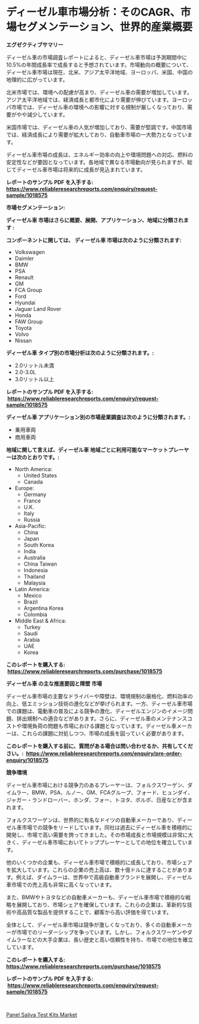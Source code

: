 <p><h1>ディーゼル車市場分析：そのCAGR、市場セグメンテーション、世界的産業概要</h1></p><p><strong>エグゼクティブサマリー</strong></p>
<p><p>ディーゼル車の市場調査レポートによると、ディーゼル車市場は予測期間中に10.5%の年間成長率で成長すると予想されています。市場動向の概要について、ディーゼル車市場は現在、北米、アジア太平洋地域、ヨーロッパ、米国、中国の地理的に広がっています。</p><p>北米市場では、環境への配慮が高まり、ディーゼル車の需要が増加しています。アジア太平洋地域では、経済成長と都市化により需要が伸びています。ヨーロッパ市場では、ディーゼル車の環境への影響に対する規制が厳しくなっており、需要がやや減少しています。</p><p>米国市場では、ディーゼル車の人気が増加しており、需要が堅調です。中国市場では、経済成長により需要が拡大しており、自動車市場の一大勢力となっています。</p><p>ディーゼル車市場の成長は、エネルギー効率の向上や環境問題への対応、燃料の安定性などが要因となっています。各地域で異なる市場動向が見られますが、総じてディーゼル車市場は将来的に成長が見込まれています。</p></p>
<p><strong>レポートのサンプル PDF を入手する: <a href="https://www.reliableresearchreports.com/enquiry/request-sample/1018575">https://www.reliableresearchreports.com/enquiry/request-sample/1018575</a></strong></p>
<p><strong>市場セグメンテーション:</strong></p>
<p><strong> ディーゼル車 市場はさらに概要、展開、アプリケーション、地域に分類されます :</strong></p>
<p><strong>コンポーネントに関しては、 ディーゼル車 市場は次のように分類されます: &nbsp;</strong></p>
<p><ul><li>Volkswagen</li><li>Daimler</li><li>BMW</li><li>PSA</li><li>Renault</li><li>GM</li><li>FCA Group</li><li>Ford</li><li>Hyundai</li><li>Jaguar Land Rover</li><li>Honda</li><li>FAW Group</li><li>Toyota</li><li>Volvo</li><li>Nissan</li></ul></p>
<p><strong> ディーゼル車 タイプ別の市場分析は次のように分類されます。:</strong></p>
<p><ul><li>2.0リットル未満</li><li>2.0-3.0L</li><li>3.0リットル以上</li></ul></p>
<p><strong>レポートのサンプル PDF を入手する: &nbsp;<a href="https://www.reliableresearchreports.com/enquiry/request-sample/1018575">https://www.reliableresearchreports.com/enquiry/request-sample/1018575</a></strong></p>
<p><strong> ディーゼル車 アプリケーション別の市場産業調査は次のように分類されます。:</strong></p>
<p><ul><li>乗用車両</li><li>商用車両</li></ul></p>
<p><strong>地域に関して言えば、ディーゼル車 地域ごとに利用可能なマーケットプレーヤーは次のとおりです。:</strong></p>
<p><ul>
    <li>
        North America:
        <ul>
            <li>United States</li>
            <li>Canada</li>
        </ul>
    </li>
    <li>
        Europe:
        <ul>
            <li>Germany</li>
            <li>France</li>
            <li>U.K.</li>
            <li>Italy</li>
            <li>Russia</li>
        </ul>
    </li>
    <li>
        Asia-Pacific:
        <ul>
            <li>China</li>
            <li>Japan</li>
            <li>South Korea</li>
            <li>India</li>
            <li>Australia</li>
            <li>China Taiwan</li>
            <li>Indonesia</li>
            <li>Thailand</li>
            <li>Malaysia</li>
        </ul>
    </li>
    <li>
        Latin America:
        <ul>
            <li>Mexico</li>
            <li>Brazil</li>
            <li>Argentina Korea</li>
            <li>Colombia</li>
        </ul>
    </li>
    <li>
        Middle East & Africa:
        <ul>
            <li>Turkey</li>
            <li>Saudi</li>
            <li>Arabia</li>
            <li>UAE</li>
            <li>Korea</li>
        </ul>
    </li>
    </ul></p>
<p><strong>このレポートを購入する: &nbsp;<a href="https://www.reliableresearchreports.com/purchase/1018575">https://www.reliableresearchreports.com/purchase/1018575</a></strong></p>
<p><strong>ディーゼル車 の主な推進要因と障壁 市場</strong></p>
<p><p>ディーゼル車市場の主要なドライバーや障壁は、環境規制の厳格化、燃料効率の向上、低エミッション技術の進化などが挙げられます。一方、ディーゼル車市場での課題は、電動車の普及による競争の激化、ディーゼルエンジンのイメージ問題、排出規制への適合などがあります。さらに、ディーゼル車のメンテナンスコストや環境負荷の問題も市場における課題となっています。ディーゼル車メーカーは、これらの課題に対処しつつ、市場の成長を図っていく必要があります。</p></p>
<p><strong>このレポートを購入する前に、質問がある場合は問い合わせるか、共有してください。:&nbsp; <a href="https://www.reliableresearchreports.com/enquiry/pre-order-enquiry/1018575">https://www.reliableresearchreports.com/enquiry/pre-order-enquiry/1018575</a></strong></p>
<p><strong>競争環境</strong></p>
<p><p>ディーゼル車市場における競争力のあるプレーヤーは、フォルクスワーゲン、ダイムラー、BMW、PSA、ルノー、GM、FCAグループ、フォード、ヒュンダイ、ジャガー・ランドローバー、ホンダ、フォー、トヨタ、ボルボ、日産などが含まれます。</p><p>フォルクスワーゲンは、世界的に有名なドイツの自動車メーカーであり、ディーゼル車市場での競争をリードしています。同社は過去にディーゼル車を積極的に開発し、市場で高い需要を誇ってきました。その市場成長と市場規模は非常に大きく、ディーゼル車市場においてトッププレーヤーとしての地位を確立しています。</p><p>他のいくつかの企業も、ディーゼル車市場で積極的に成長しており、市場シェアを拡大しています。これらの企業の売上高は、数十億ドルに達することがあります。例えば、ダイムラーは、世界中で高級自動車ブランドを展開し、ディーゼル車市場での売上高も非常に高くなっています。</p><p>また、BMWやトヨタなどの自動車メーカーも、ディーゼル車市場で積極的な戦略を展開しており、市場シェアを確保しています。これらの企業は、革新的な技術や高品質な製品を提供することで、顧客から高い評価を得ています。</p><p>全体として、ディーゼル車市場は競争が激しくなっており、多くの自動車メーカーが市場でのリーダーシップを争っています。しかし、フォルクスワーゲンやダイムラーなどの大手企業は、長い歴史と高い信頼性を持ち、市場での地位を確立しています。</p></p>
<p><strong>このレポートを購入する: &nbsp; <a href="https://www.reliableresearchreports.com/purchase/1018575">https://www.reliableresearchreports.com/purchase/1018575</a></strong></p>
<p><strong>レポートのサンプル PDF を入手する: &nbsp;<a href="https://www.reliableresearchreports.com/enquiry/request-sample/1018575">https://www.reliableresearchreports.com/enquiry/request-sample/1018575</a></strong><strong></strong></p>
<p>&nbsp;</p>
<p><p><a href="https://extreme-scabiosa-c81.notion.site/Panel-Saliva-Test-Kits-Market-Size-Growth-and-Forecast-from-2024-2031-18a9b3bdd0dc4552b114309579d5ba77">Panel Saliva Test Kits Market</a></p></p>